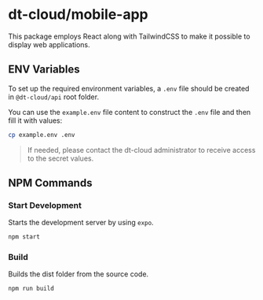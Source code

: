 # dt-cloud/mobile-app

This package employs React along with TailwindCSS to make it possible to display web applications.

## ENV Variables

To set up the required environment variables, a `.env` file should be created in `@dt-cloud/api` root folder.

You can use the `example.env` file content to construct the `.env` file and then fill it with values:

```sh
cp example.env .env
```

> If needed, please contact the dt-cloud administrator to receive access to the secret values.

## NPM Commands

### Start Development

Starts the development server by using `expo`.

```sh
npm start
```

### Build

Builds the dist folder from the source code.

```sh
npm run build
```
